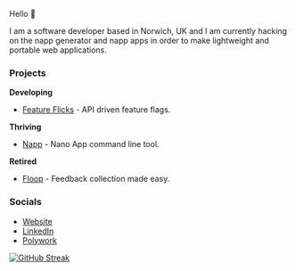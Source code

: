 Hello 👋

I am a software developer based in Norwich, UK and I am currently hacking on the napp generator and napp
apps in order to make lightweight and portable web applications.

### Projects

**Developing**

* [Feature Flicks](https://github.com/damiensedgwick/napp) - API driven feature flags.

**Thriving**

* [Napp](https://github.com/damiensedgwick/napp) - Nano App command line tool.

**Retired**

* [Floop](https://github.com/damiensedgwick/floop) - Feedback collection made easy.

### Socials

* [Website](https://www.damiensedgwick.com)
* [LinkedIn](https://www.twitter.com/damiensedgwick)
* [Polywork](https://www.polywork.com/dks)

[![GitHub Streak](https://streak-stats.demolab.com?user=damiensedgwick&card_width=450)](https://git.io/streak-stats)
